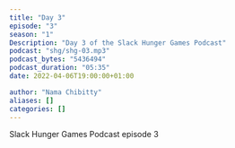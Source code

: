 ```yaml
---
title: "Day 3"
episode: "3"
season: "1"
Description: "Day 3 of the Slack Hunger Games Podcast"
podcast: "shg/shg-03.mp3"
podcast_bytes: "5436494"
podcast_duration: "05:35"
date: 2022-04-06T19:00:00+01:00

author: "Nama Chibitty"
aliases: []
categories: []
---
```


Slack Hunger Games Podcast episode 3